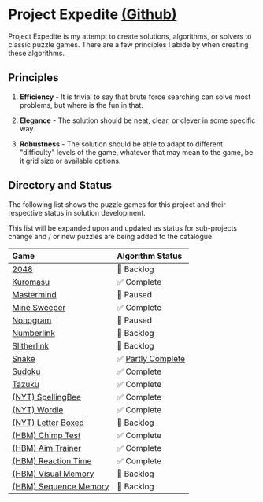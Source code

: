 # Project Expedite [(Github)](https://github.com/lochungtin/Expedite)

Project Expedite is my attempt to create solutions, algorithms, or solvers to classic puzzle games. There are a few principles I abide by when creating these algorithms.

## Principles

1. **Efficiency** - It is trivial to say that brute force searching can solve most problems, but where is the fun in that.

2. **Elegance** - The solution should be neat, clear, or clever in some specific way.

3. **Robustness** - The solution should be able to adapt to different "difficulty" levels of the game, whatever that may mean to the game, be it grid size or available options.

## Directory and Status

The following list shows the puzzle games for this project and their respective status in solution development.

This list will be expanded upon and updated as status for sub-projects change and / or new puzzles are being added to the catalogue.

<div align="center">

| Game                                                   | Algorithm Status                                            |
| :----------------------------------------------------- | :---------------------------------------------------------- |
| [2048](./games/2048.md)                                | 📒 Backlog                                                  |
| [Kuromasu](./games/Kuromasu.md)                        | ✅ Complete                                                 |
| [Mastermind](./games/Mastermind.md)                    | 🛑 Paused                                                   |
| [Mine Sweeper](./games/MineSweeper.md)                 | ✅ Complete                                                 |
| [Nonogram](./games/Nonogram.md)                        | 🛑 Paused                                                   |
| [Numberlink](./games/Numberlink.md)                    | 📒 Backlog                                                  |
| [Slitherlink](./games/Slitherlink.md)                  | 📒 Backlog                                                  |
| [Snake](./games/Snake.md)                              | ✅ [Partly Complete](https://github.com/lochungtin/snakeAI) |
| [Sudoku](./games/Sudoku.md)                            | ✅ Complete                                                 |
| [Tazuku](./games/Tazuku.md)                            | ✅ Complete                                                 |
| [(NYT) SpellingBee](./games/NYT/SpellingBee.md)        | ✅ Complete                                                 |
| [(NYT) Wordle](./games/NYT/Wordle.md)                  | ✅ Complete                                                 |
| [(NYT) Letter Boxed](./games/NYT/LetterBoxed.md)       | 📒 Backlog                                                  |
| [(HBM) Chimp Test](./games/HBM/ChimpTest.md)           | ✅ Complete                                                 |
| [(HBM) Aim Trainer](./games/HBM/AimTrainer.md)         | ✅ Complete                                                 |
| [(HBM) Reaction Time](./games/HBM/ReactionTime.md)     | ✅ Complete                                                 |
| [(HBM) Visual Memory](./games/HBM/VisualMemory.md)     | 📒 Backlog                                                  |
| [(HBM) Sequence Memory](./games/HBM/SequenceMemory.md) | 📒 Backlog                                                  |

</div>

